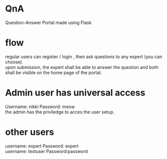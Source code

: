 # QnA
Question-Answer Portal made using Flask

# flow 
regular users can register / login , then ask questions to any expert (you can choose). <br/> 
upon submission, the expert shall be able to answer the question and both shall be visible on the home page of the portal.

# Admin user has universal access
Username: nikki <t/><t/> Password: meow  <br/>
the admin has the priviledge to acces the user setup.

# other users 
username: expert <t/><t/> Password: expert <br/>
username: testuser <t/><t/> Password:password <br/>
